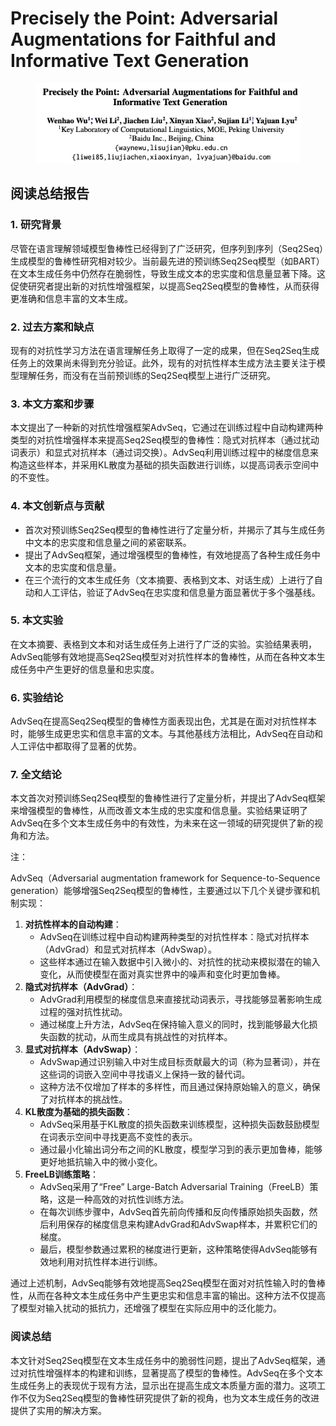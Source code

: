 # Precisely the Point: Adversarial Augmentations for Faithful and Informative Text Generation

<figure><img src="../.gitbook/assets/image (3).png" alt=""><figcaption></figcaption></figure>

## 阅读总结报告

### 1. 研究背景

尽管在语言理解领域模型鲁棒性已经得到了广泛研究，但序列到序列（Seq2Seq）生成模型的鲁棒性研究相对较少。当前最先进的预训练Seq2Seq模型（如BART）在文本生成任务中仍然存在脆弱性，导致生成文本的忠实度和信息量显著下降。这促使研究者提出新的对抗性增强框架，以提高Seq2Seq模型的鲁棒性，从而获得更准确和信息丰富的文本生成。

### 2. 过去方案和缺点

现有的对抗性学习方法在语言理解任务上取得了一定的成果，但在Seq2Seq生成任务上的效果尚未得到充分验证。此外，现有的对抗性样本生成方法主要关注于模型理解任务，而没有在当前预训练的Seq2Seq模型上进行广泛研究。

### 3. 本文方案和步骤

本文提出了一种新的对抗性增强框架AdvSeq，它通过在训练过程中自动构建两种类型的对抗性增强样本来提高Seq2Seq模型的鲁棒性：隐式对抗样本（通过扰动词表示）和显式对抗样本（通过词交换）。AdvSeq利用训练过程中的梯度信息来构造这些样本，并采用KL散度为基础的损失函数进行训练，以提高词表示空间中的不变性。

### 4. 本文创新点与贡献

* 首次对预训练Seq2Seq模型的鲁棒性进行了定量分析，并揭示了其与生成任务中文本的忠实度和信息量之间的紧密联系。
* 提出了AdvSeq框架，通过增强模型的鲁棒性，有效地提高了各种生成任务中文本的忠实度和信息量。
* 在三个流行的文本生成任务（文本摘要、表格到文本、对话生成）上进行了自动和人工评估，验证了AdvSeq在忠实度和信息量方面显著优于多个强基线。

### 5. 本文实验

在文本摘要、表格到文本和对话生成任务上进行了广泛的实验。实验结果表明，AdvSeq能够有效地提高Seq2Seq模型对对抗性样本的鲁棒性，从而在各种文本生成任务中产生更好的信息量和忠实度。

### 6. 实验结论

AdvSeq在提高Seq2Seq模型的鲁棒性方面表现出色，尤其是在面对对抗性样本时，能够生成更忠实和信息丰富的文本。与其他基线方法相比，AdvSeq在自动和人工评估中都取得了显著的优势。

### 7. 全文结论

本文首次对预训练Seq2Seq模型的鲁棒性进行了定量分析，并提出了AdvSeq框架来增强模型的鲁棒性，从而改善文本生成的忠实度和信息量。实验结果证明了AdvSeq在多个文本生成任务中的有效性，为未来在这一领域的研究提供了新的视角和方法。



注：

AdvSeq（Adversarial augmentation framework for Sequence-to-Sequence generation）能够增强Seq2Seq模型的鲁棒性，主要通过以下几个关键步骤和机制实现：

1. **对抗性样本的自动构建**：
   * AdvSeq在训练过程中自动构建两种类型的对抗性样本：隐式对抗样本（AdvGrad）和显式对抗样本（AdvSwap）。
   * 这些样本通过在输入数据中引入微小的、对抗性的扰动来模拟潜在的输入变化，从而使模型在面对真实世界中的噪声和变化时更加鲁棒。
2. **隐式对抗样本（AdvGrad）**：
   * AdvGrad利用模型的梯度信息来直接扰动词表示，寻找能够显著影响生成过程的强对抗性扰动。
   * 通过梯度上升方法，AdvSeq在保持输入意义的同时，找到能够最大化损失函数的扰动，从而生成具有挑战性的对抗样本。
3. **显式对抗样本（AdvSwap）**：
   * AdvSwap通过识别输入中对生成目标贡献最大的词（称为显著词），并在这些词的词嵌入空间中寻找语义上保持一致的替代词。
   * 这种方法不仅增加了样本的多样性，而且通过保持原始输入的意义，确保了对抗样本的挑战性。
4. **KL散度为基础的损失函数**：
   * AdvSeq采用基于KL散度的损失函数来训练模型，这种损失函数鼓励模型在词表示空间中寻找更高不变性的表示。
   * 通过最小化输出词分布之间的KL散度，模型学习到的表示更加鲁棒，能够更好地抵抗输入中的微小变化。
5. **FreeLB训练策略**：
   * AdvSeq采用了“Free” Large-Batch Adversarial Training（FreeLB）策略，这是一种高效的对抗性训练方法。
   * 在每次训练步骤中，AdvSeq首先前向传播和反向传播原始损失函数，然后利用保存的梯度信息来构建AdvGrad和AdvSwap样本，并累积它们的梯度。
   * 最后，模型参数通过累积的梯度进行更新，这种策略使得AdvSeq能够有效地利用对抗性样本进行训练。

通过上述机制，AdvSeq能够有效地提高Seq2Seq模型在面对对抗性输入时的鲁棒性，从而在各种文本生成任务中产生更忠实和信息丰富的输出。这种方法不仅提高了模型对输入扰动的抵抗力，还增强了模型在实际应用中的泛化能力。





### 阅读总结

本文针对Seq2Seq模型在文本生成任务中的脆弱性问题，提出了AdvSeq框架，通过对抗性增强样本的构建和训练，显著提高了模型的鲁棒性。AdvSeq在多个文本生成任务上的表现优于现有方法，显示出在提高生成文本质量方面的潜力。这项工作不仅为Seq2Seq模型的鲁棒性研究提供了新的视角，也为文本生成任务的改进提供了实用的解决方案。
